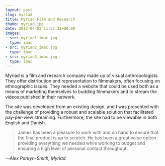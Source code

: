 ```yaml
---
layout: post
slug: myriad
title: Myriad Film and Research
thumb: myriad.jpg
date: 2012-04-03 11:57:31+00:00
images:
- src: myriad1_imac.jpg
  type: imac
- src: myriad2_imac.jpg
  type: imac
- src: myriad3_imac.jpg
  type: imac
---
```


Myriad is a film and research company made up of visual anthropologists. They offer distribution and representation to filmmakers, often focusing on ethnographic issues. They needed a website that could be used both as a means of marketing themselves to budding filmmakers and to stream the videos published in their network.

The site was developed from an existing design, and I was presented with the challenge of providing a robust and scalable solution that facilitated pay-per-view streaming. Furthermore, the site had to be viewable in both English and Danish.

>James has been a pleasure to work with and on hand to ensure that the final product is up to scratch. He has been a great value option providing everything we needed while working to budget and ensuring a high level of personal contact throughout.

_—Alex Parkyn-Smith, Myriad_